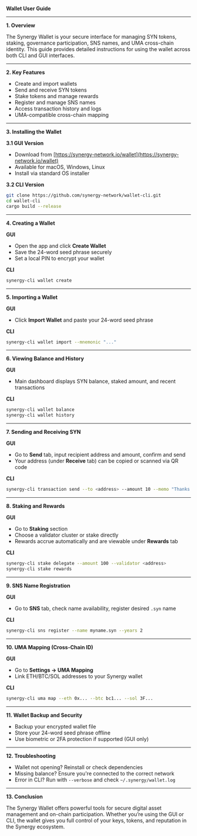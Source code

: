 **Wallet User Guide**

---

**1. Overview**

The Synergy Wallet is your secure interface for managing SYN tokens, staking, governance participation, SNS names, and UMA cross-chain identity. This guide provides detailed instructions for using the wallet across both CLI and GUI interfaces.

---

**2. Key Features**

* Create and import wallets
* Send and receive SYN tokens
* Stake tokens and manage rewards
* Register and manage SNS names
* Access transaction history and logs
* UMA-compatible cross-chain mapping

---

**3. Installing the Wallet**

**3.1 GUI Version**

* Download from [https://synergy-network.io/wallet](https://synergy-network.io/wallet)
* Available for macOS, Windows, Linux
* Install via standard OS installer

**3.2 CLI Version**

```bash
git clone https://github.com/synergy-network/wallet-cli.git
cd wallet-cli
cargo build --release
```

---

**4. Creating a Wallet**

**GUI**

* Open the app and click **Create Wallet**
* Save the 24-word seed phrase securely
* Set a local PIN to encrypt your wallet

**CLI**

```bash
synergy-cli wallet create
```

---

**5. Importing a Wallet**

**GUI**

* Click **Import Wallet** and paste your 24-word seed phrase

**CLI**

```bash
synergy-cli wallet import --mnemonic "..."
```

---

**6. Viewing Balance and History**

**GUI**

* Main dashboard displays SYN balance, staked amount, and recent transactions

**CLI**

```bash
synergy-cli wallet balance
synergy-cli wallet history
```

---

**7. Sending and Receiving SYN**

**GUI**

* Go to **Send** tab, input recipient address and amount, confirm and send
* Your address (under **Receive** tab) can be copied or scanned via QR code

**CLI**

```bash
synergy-cli transaction send --to <address> --amount 10 --memo "Thanks!"
```

---

**8. Staking and Rewards**

**GUI**

* Go to **Staking** section
* Choose a validator cluster or stake directly
* Rewards accrue automatically and are viewable under **Rewards** tab

**CLI**

```bash
synergy-cli stake delegate --amount 100 --validator <address>
synergy-cli stake rewards
```

---

**9. SNS Name Registration**

**GUI**

* Go to **SNS** tab, check name availability, register desired `.syn` name

**CLI**

```bash
synergy-cli sns register --name myname.syn --years 2
```

---

**10. UMA Mapping (Cross-Chain ID)**

**GUI**

* Go to **Settings → UMA Mapping**
* Link ETH/BTC/SOL addresses to your Synergy wallet

**CLI**

```bash
synergy-cli uma map --eth 0x... --btc bc1... --sol 3F...
```

---

**11. Wallet Backup and Security**

* Backup your encrypted wallet file
* Store your 24-word seed phrase offline
* Use biometric or 2FA protection if supported (GUI only)

---

**12. Troubleshooting**

* Wallet not opening? Reinstall or check dependencies
* Missing balance? Ensure you're connected to the correct network
* Error in CLI? Run with `--verbose` and check `~/.synergy/wallet.log`

---

**13. Conclusion**

The Synergy Wallet offers powerful tools for secure digital asset management and on-chain participation. Whether you’re using the GUI or CLI, the wallet gives you full control of your keys, tokens, and reputation in the Synergy ecosystem.
